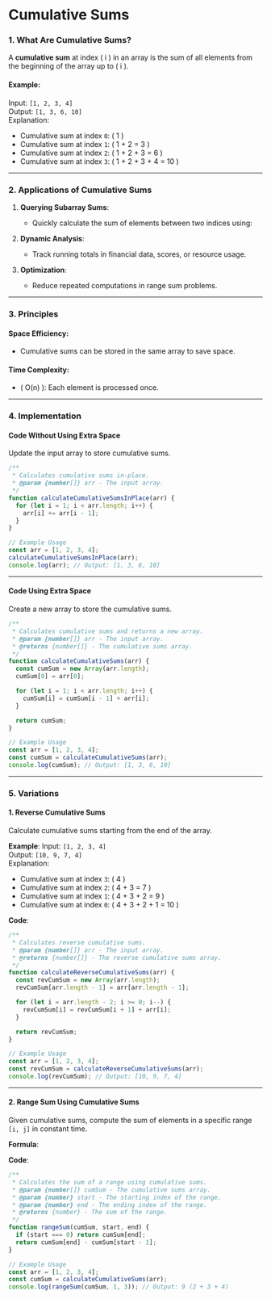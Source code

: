 # Cumulative Sums

### **1. What Are Cumulative Sums?**

A **cumulative sum** at index \( i \) in an array is the sum of all elements from the beginning of the array up to \( i \).

#### **Example**:

Input: `[1, 2, 3, 4]`  
Output: `[1, 3, 6, 10]`  
Explanation:

- Cumulative sum at index `0`: \( 1 \)
- Cumulative sum at index `1`: \( 1 + 2 = 3 \)
- Cumulative sum at index `2`: \( 1 + 2 + 3 = 6 \)
- Cumulative sum at index `3`: \( 1 + 2 + 3 + 4 = 10 \)

---

### **2. Applications of Cumulative Sums**

1. **Querying Subarray Sums**:

   - Quickly calculate the sum of elements between two indices using:

2. **Dynamic Analysis**:

   - Track running totals in financial data, scores, or resource usage.

3. **Optimization**:
   - Reduce repeated computations in range sum problems.

---

### **3. Principles**

#### **Space Efficiency**:

- Cumulative sums can be stored in the same array to save space.

#### **Time Complexity**:

- \( O(n) \): Each element is processed once.

---

### **4. Implementation**

#### **Code Without Using Extra Space**

Update the input array to store cumulative sums.

```javascript
/**
 * Calculates cumulative sums in-place.
 * @param {number[]} arr - The input array.
 */
function calculateCumulativeSumsInPlace(arr) {
  for (let i = 1; i < arr.length; i++) {
    arr[i] += arr[i - 1];
  }
}

// Example Usage
const arr = [1, 2, 3, 4];
calculateCumulativeSumsInPlace(arr);
console.log(arr); // Output: [1, 3, 6, 10]
```

---

#### **Code Using Extra Space**

Create a new array to store the cumulative sums.

```javascript
/**
 * Calculates cumulative sums and returns a new array.
 * @param {number[]} arr - The input array.
 * @returns {number[]} - The cumulative sums array.
 */
function calculateCumulativeSums(arr) {
  const cumSum = new Array(arr.length);
  cumSum[0] = arr[0];

  for (let i = 1; i < arr.length; i++) {
    cumSum[i] = cumSum[i - 1] + arr[i];
  }

  return cumSum;
}

// Example Usage
const arr = [1, 2, 3, 4];
const cumSum = calculateCumulativeSums(arr);
console.log(cumSum); // Output: [1, 3, 6, 10]
```

---

### **5. Variations**

#### **1. Reverse Cumulative Sums**

Calculate cumulative sums starting from the end of the array.

**Example**:
Input: `[1, 2, 3, 4]`  
Output: `[10, 9, 7, 4]`  
Explanation:

- Cumulative sum at index `3`: \( 4 \)
- Cumulative sum at index `2`: \( 4 + 3 = 7 \)
- Cumulative sum at index `1`: \( 4 + 3 + 2 = 9 \)
- Cumulative sum at index `0`: \( 4 + 3 + 2 + 1 = 10 \)

**Code**:

```javascript
/**
 * Calculates reverse cumulative sums.
 * @param {number[]} arr - The input array.
 * @returns {number[]} - The reverse cumulative sums array.
 */
function calculateReverseCumulativeSums(arr) {
  const revCumSum = new Array(arr.length);
  revCumSum[arr.length - 1] = arr[arr.length - 1];

  for (let i = arr.length - 2; i >= 0; i--) {
    revCumSum[i] = revCumSum[i + 1] + arr[i];
  }

  return revCumSum;
}

// Example Usage
const arr = [1, 2, 3, 4];
const revCumSum = calculateReverseCumulativeSums(arr);
console.log(revCumSum); // Output: [10, 9, 7, 4]
```

---

#### **2. Range Sum Using Cumulative Sums**

Given cumulative sums, compute the sum of elements in a specific range `[i, j]` in constant time.

**Formula**:

**Code**:

```javascript
/**
 * Calculates the sum of a range using cumulative sums.
 * @param {number[]} cumSum - The cumulative sums array.
 * @param {number} start - The starting index of the range.
 * @param {number} end - The ending index of the range.
 * @returns {number} - The sum of the range.
 */
function rangeSum(cumSum, start, end) {
  if (start === 0) return cumSum[end];
  return cumSum[end] - cumSum[start - 1];
}

// Example Usage
const arr = [1, 2, 3, 4];
const cumSum = calculateCumulativeSums(arr);
console.log(rangeSum(cumSum, 1, 3)); // Output: 9 (2 + 3 + 4)
```
